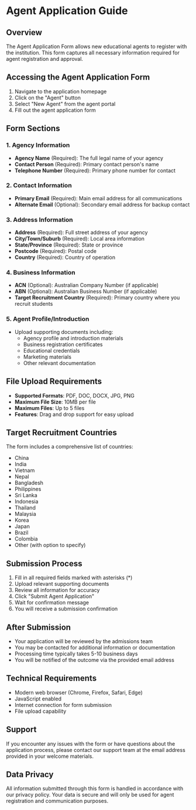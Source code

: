 # Agent Application Guide

## Overview

The Agent Application Form allows new educational agents to register with the institution. This form captures all necessary information required for agent registration and approval.

## Accessing the Agent Application Form

1. Navigate to the application homepage
2. Click on the "Agent" button
3. Select "New Agent" from the agent portal
4. Fill out the agent application form

## Form Sections

### 1. Agency Information
- **Agency Name** (Required): The full legal name of your agency
- **Contact Person** (Required): Primary contact person's name
- **Telephone Number** (Required): Primary phone number for contact

### 2. Contact Information
- **Primary Email** (Required): Main email address for all communications
- **Alternate Email** (Optional): Secondary email address for backup contact

### 3. Address Information
- **Address** (Required): Full street address of your agency
- **City/Town/Suburb** (Required): Local area information
- **State/Province** (Required): State or province
- **Postcode** (Required): Postal code
- **Country** (Required): Country of operation

### 4. Business Information
- **ACN** (Optional): Australian Company Number (if applicable)
- **ABN** (Optional): Australian Business Number (if applicable)
- **Target Recruitment Country** (Required): Primary country where you recruit students

### 5. Agent Profile/Introduction
- Upload supporting documents including:
  - Agency profile and introduction materials
  - Business registration certificates
  - Educational credentials
  - Marketing materials
  - Other relevant documentation

## File Upload Requirements

- **Supported Formats**: PDF, DOC, DOCX, JPG, PNG
- **Maximum File Size**: 10MB per file
- **Maximum Files**: Up to 5 files
- **Features**: Drag and drop support for easy upload

## Target Recruitment Countries

The form includes a comprehensive list of countries:
- China
- India
- Vietnam
- Nepal
- Bangladesh
- Philippines
- Sri Lanka
- Indonesia
- Thailand
- Malaysia
- Korea
- Japan
- Brazil
- Colombia
- Other (with option to specify)

## Submission Process

1. Fill in all required fields marked with asterisks (*)
2. Upload relevant supporting documents
3. Review all information for accuracy
4. Click "Submit Agent Application"
5. Wait for confirmation message
6. You will receive a submission confirmation

## After Submission

- Your application will be reviewed by the admissions team
- You may be contacted for additional information or documentation
- Processing time typically takes 5-10 business days
- You will be notified of the outcome via the provided email address

## Technical Requirements

- Modern web browser (Chrome, Firefox, Safari, Edge)
- JavaScript enabled
- Internet connection for form submission
- File upload capability

## Support

If you encounter any issues with the form or have questions about the application process, please contact our support team at the email address provided in your welcome materials.

## Data Privacy

All information submitted through this form is handled in accordance with our privacy policy. Your data is secure and will only be used for agent registration and communication purposes. 